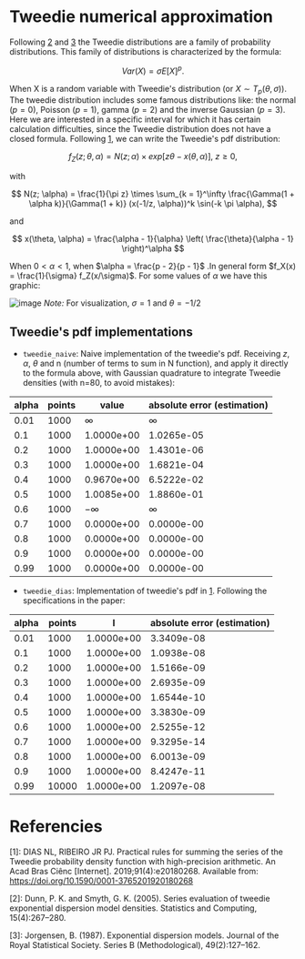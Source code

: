 # Tweedie numerical approximation
Following [2](#dunn2005) and [3](#jorgensen1987) the Tweedie distributions are a family of probability distributions. This family of distributions is characterized by the formula:

$$
  Var(X) = \sigma E[X]^p.
$$

When X is a random variable with Tweedie's distribution (or $X \sim T_p(\theta, \sigma))$. The tweedie distribution includes some famous distributions like: the normal ($p = 0$), Poisson ($p = 1$), gamma ($p = 2$) and the inverse Gaussian ($p = 3$). Here we are interested in a specific interval for which it has certain calculation difficulties, since the Tweedie distribution does not have a closed formula. Following [1](#dias), we can write the Tweedie's pdf distribution:

$$
  f_Z(z; \theta, \alpha) = N(z; \alpha) \times exp[z \theta - x(\theta, \alpha)],\ z \geq 0,
$$

with

$$
  N(z; \alpha) = \frac{1}{\pi z} \times \sum_{k = 1}^\infty \frac{\Gamma(1 + \alpha k)}{\Gamma(1 + k)} (x(-1/z, \alpha))^k \sin(-k \pi \alpha),
$$

and

$$
  x(\theta, \alpha) = \frac{\alpha - 1}{\alpha} \left( \frac{\theta}{\alpha - 1} \right)^\alpha
$$

When $0 < \alpha < 1$, when $\alpha = \frac{p - 2}{p - 1}$ .In general form $f_X(x) = \frac{1}{\sigma} f_Z(x/\sigma)$. For some values of $\alpha$ we have this graphic:

![image](https://github.com/wellington36/tweedie-numerical-approximation/assets/61877847/7844721e-f0d7-4fa4-a10a-a8b85c34f175)
*Note:* For visualization, $\sigma = 1$ and $\theta = -1/2$


## Tweedie's pdf implementations
- `tweedie_naive`: Naive implementation of the tweedie's pdf. Receiving $z$, $\alpha$, $\theta$ and n (number of terms to sum in N function), and apply it directly to the formula above, with Gaussian quadrature to integrate Tweedie densities (with n=80, to avoid mistakes):

|alpha | points | value                   | absolute error (estimation)           |
|---------|-----------|-----------------|-----------------|
|0.01   | 1000     |$\infty$| $\infty$|
|0.1     | 1000     |1.0000e+00| 1.0265e-05|
|0.2     | 1000     |1.0000e+00| 1.4301e-06|
|0.3     | 1000     |1.0000e+00| 1.6821e-04|
|0.4     | 1000     |0.9670e+00| 6.5222e-02|
|0.5     | 1000     |1.0085e+00| 1.8860e-01|
|0.6     | 1000     |$-\infty$| $\infty$|
|0.7     | 1000     |0.0000e+00| 0.0000e-00|
|0.8     | 1000     |0.0000e+00| 0.0000e-00|
|0.9     | 1000     |0.0000e+00| 0.0000e-00|
|0.99   | 1000     |0.0000e+00| 0.0000e-00|


- `tweedie_dias`: Implementation of tweedie's pdf in [1](#dias). Following the specifications in the paper:

|alpha | points | I                   | absolute error (estimation)            |
|---------|-----------|-----------------|-----------------|
|0.01   | 1000     |1.0000e+00| 3.3409e-08|
|0.1     | 1000     |1.0000e+00| 1.0938e-08|
|0.2     | 1000     |1.0000e+00| 1.5166e-09|
|0.3     | 1000     |1.0000e+00| 2.6935e-09|
|0.4     | 1000     |1.0000e+00| 1.6544e-10|
|0.5     | 1000     |1.0000e+00| 3.3830e-09|
|0.6     | 1000     |1.0000e+00| 2.5255e-12|
|0.7     | 1000     |1.0000e+00| 9.3295e-14|
|0.8     | 1000     |1.0000e+00| 6.0013e-09|
|0.9     | 1000     |1.0000e+00| 8.4247e-11|
|0.99   | 10000     |1.0000e+00| 1.2097e-08|

  # Referencies
  [1]<a id="dias"></a>: DIAS NL, RIBEIRO JR PJ. Practical rules for summing the series of the Tweedie probability density function with high-precision arithmetic. An Acad Bras Ciênc [Internet]. 2019;91(4):e20180268. Available from: https://doi.org/10.1590/0001-3765201920180268
  
  [2]<a id="dunn2005"></a>: Dunn, P. K. and Smyth, G. K. (2005). Series evaluation of tweedie exponential dispersion model densities. Statistics and Computing, 15(4):267–280.
  
  [3]<a id="jorgensen1987"></a>: Jorgensen, B. (1987). Exponential dispersion models. Journal of the Royal Statistical Society. Series B (Methodological), 49(2):127–162.
